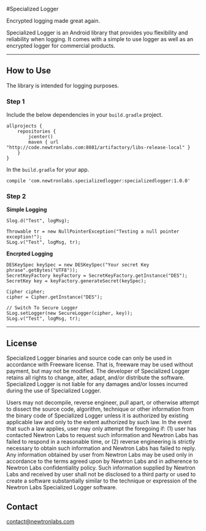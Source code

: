 #Specialized Logger

Encrypted logging made great again.

Specialized Logger is an Android library that provides you flexibility and reliability when logging. It comes with a simple to use logger as well as an encrypted logger for commercial products.

---

## How to Use 

The library is intended for logging purposes. 

### Step 1

Include the below dependencies in your `build.gradle` project.

```
allprojects {
    repositories {
        jcenter()
        maven { url "http://code.newtronlabs.com:8081/artifactory/libs-release-local" }
    }
}
```

In the `build.gradle` for your app.

```
compile 'com.newtronlabs.specializedlogger:specializedlogger:1.0.0'
```


### Step 2

**Simple Logging**

```
Slog.d("Test", logMsg);

Throwable tr = new NullPointerException("Testing a null pointer exception!");
SLog.v("Test", logMsg, tr);
```

**Encrpted Logging**

```
DESKeySpec keySpec = new DESKeySpec("Your secret Key phrase".getBytes("UTF8"));
SecretKeyFactory keyFactory = SecretKeyFactory.getInstance("DES");
SecretKey key = keyFactory.generateSecret(keySpec);

Cipher cipher;
cipher = Cipher.getInstance("DES");

// Switch To Secure Logger
SLog.setLogger(new SecureLogger(cipher, key));
SLog.v("Test", logMsg, tr);
```

---

## License

Specialized Logger binaries and source code can only be used in accordance with Freeware license. That is, freeware may be used without payment, but may not be modified. The developer of Specialized Logger retains all rights to change, alter, adapt, and/or distribute the software. Specialized Logger is not liable for any damages and/or losses incurred during the use of Specialized Logger.

Users may not decompile, reverse engineer, pull apart, or otherwise attempt to dissect the source code, algorithm, technique or other information from the binary code of Specialized Logger unless it is authorized by existing applicable law and only to the extent authorized by such law. In the event that such a law applies, user may only attempt the foregoing if: (1) user has contacted Newtron Labs to request such information and Newtron Labs has failed to respond in a reasonable time, or (2) reverse engineering is strictly necessary to obtain such information and Newtron Labs has failed to reply. Any information obtained by user from Newtron Labs may be used only in accordance to the terms agreed upon by Newtron Labs and in adherence to Newtron Labs confidentiality policy. Such information supplied by Newtron Labs and received by user shall not be disclosed to a third party or used to create a software substantially similar to the technique or expression of the Newtron Labs Specialized Logger software.

## Contact

contact@newtronlabs.com
